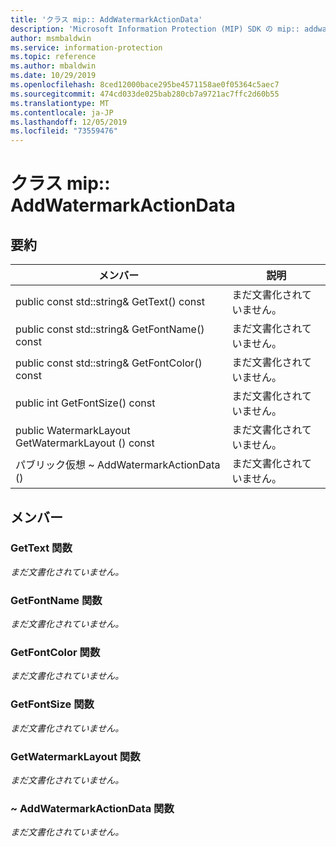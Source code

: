 ```yaml
---
title: 'クラス mip:: AddWatermarkActionData'
description: 'Microsoft Information Protection (MIP) SDK の mip:: addwatermarkactiondata クラスについて説明します。'
author: msmbaldwin
ms.service: information-protection
ms.topic: reference
ms.author: mbaldwin
ms.date: 10/29/2019
ms.openlocfilehash: 8ced12000bace295be4571158ae0f05364c5aec7
ms.sourcegitcommit: 474cd033de025bab280cb7a9721ac7ffc2d60b55
ms.translationtype: MT
ms.contentlocale: ja-JP
ms.lasthandoff: 12/05/2019
ms.locfileid: "73559476"
---
```

# <a name="class-mipaddwatermarkactiondata"></a>クラス mip:: AddWatermarkActionData 
  
## <a name="summary"></a>要約
 メンバー                        | 説明                                
--------------------------------|---------------------------------------------
public const std::string& GetText() const  | まだ文書化されていません。
public const std::string& GetFontName() const  | まだ文書化されていません。
public const std::string& GetFontColor() const  | まだ文書化されていません。
public int GetFontSize() const  | まだ文書化されていません。
public WatermarkLayout GetWatermarkLayout () const  | まだ文書化されていません。
パブリック仮想 ~ AddWatermarkActionData ()  | まだ文書化されていません。
  
## <a name="members"></a>メンバー
  
### <a name="gettext-function"></a>GetText 関数
_まだ文書化されていません。_

  
### <a name="getfontname-function"></a>GetFontName 関数
_まだ文書化されていません。_

  
### <a name="getfontcolor-function"></a>GetFontColor 関数
_まだ文書化されていません。_

  
### <a name="getfontsize-function"></a>GetFontSize 関数
_まだ文書化されていません。_

  
### <a name="getwatermarklayout-function"></a>GetWatermarkLayout 関数
_まだ文書化されていません。_

  
### <a name="addwatermarkactiondata-function"></a>~ AddWatermarkActionData 関数
_まだ文書化されていません。_
